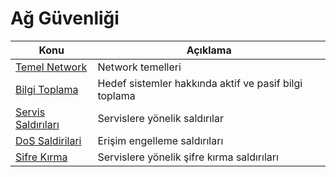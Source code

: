 # Ağ Güvenliği

Konu | Açıklama
---- | -----------
[Temel Network](00-temel-network.md) | Network temelleri
[Bilgi Toplama](01-bilgi-toplama.md) | Hedef sistemler hakkında aktif ve pasif bilgi toplama
[Servis Saldırıları](02-servis-saldirilari.md) | Servislere yönelik saldırılar
[DoS Saldirilari](03-dos-saldirilari.md) | Erişim engelleme saldırıları
[Sifre Kırma](04-sifre-kirma.md) | Servislere yönelik şifre kırma saldırıları
